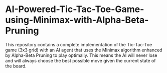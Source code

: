 # AI-Powered-Tic-Tac-Toe-Game-using-Minimax-with-Alpha-Beta-Pruning
This repository contains a complete implementation of the Tic-Tac-Toe game (3x3 grid) with an AI agent that uses the Minimax algorithm enhanced by Alpha-Beta Pruning to play optimally. This means the AI will never lose and will always choose the best possible move given the current state of the board.

